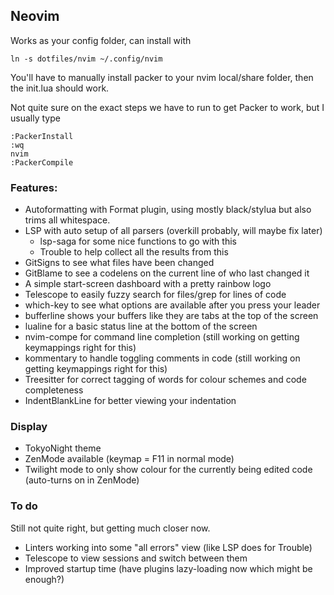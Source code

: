 ## Neovim

Works as your config folder, can install with

```
ln -s dotfiles/nvim ~/.config/nvim
```

You'll have to manually install packer to your nvim local/share folder, then the init.lua should work.

Not quite sure on the exact steps we have to run to get Packer to work, but I usually type

```
:PackerInstall
:wq
nvim
:PackerCompile
```

### Features:

- Autoformatting with Format plugin, using mostly black/stylua but also trims all whitespace.
- LSP with auto setup of all parsers (overkill probably, will maybe fix later)
  - lsp-saga for some nice functions to go with this
  - Trouble to help collect all the results from this
- GitSigns to see what files have been changed
- GitBlame to see a codelens on the current line of who last changed it
- A simple start-screen dashboard with a pretty rainbow logo
- Telescope to easily fuzzy search for files/grep for lines of code
- which-key to see what options are available after you press your leader
- bufferline shows your buffers like they are tabs at the top of the screen
- lualine for a basic status line at the bottom of the screen
- nvim-compe for command line completion (still working on getting keymappings right for this)
- kommentary to handle toggling comments in code (still working on getting keymappings right for this)
- Treesitter for correct tagging of words for colour schemes and code completeness
- IndentBlankLine for better viewing your indentation

### Display

- TokyoNight theme
- ZenMode available (keymap = F11 in normal mode)
- Twilight mode to only show colour for the currently being edited code (auto-turns on in ZenMode)

### To do

Still not quite right, but getting much closer now.

- Linters working into some "all errors" view (like LSP does for Trouble)
- Telescope to view sessions and switch between them
- Improved startup time (have plugins lazy-loading now which might be enough?)
